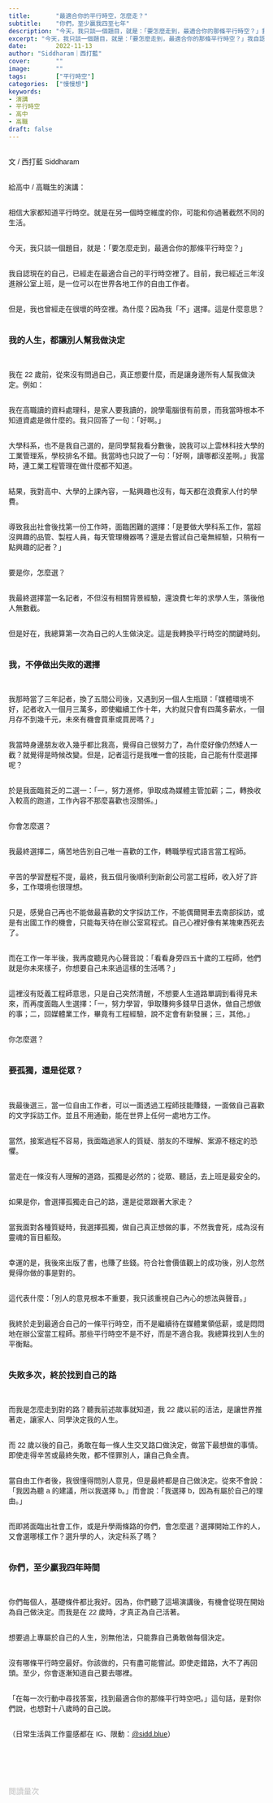 ```yaml
---
title:       "最適合你的平行時空，怎麼走？"
subtitle:    "你們，至少贏我四至七年"
description: "今天，我只談一個題目，就是：「要怎麼走到，最適合你的那條平行時空？」我自認現在的自己，已經在最適合自己的平行時空裡了。目前，我已經三年沒進辦公室上班，是一位可以在世界各地工作的自由工作者。..."
excerpt: "今天，我只談一個題目，就是：「要怎麼走到，最適合你的那條平行時空？」我自認現在的自己，已經在最適合自己的平行時空裡了。目前，我已經三年沒進辦公室上班，是一位可以在世界各地工作的自由工作者。..."
date:        2022-11-13
author: "Siddharam｜西打藍"
cover:       ""
image:       ""
tags:        ["平行時空"]
categories:  ["慢慢想"]
keywords:
- 演講
- 平行時空
- 高中
- 高職
draft: false
---
```


<article style="font-family: 'Noto Sans TC', '微軟正黑體', sans-serif; font-weight: 300;">

<br>文 / 西打藍 Siddharam<br><br>

給高中 / 高職生的演講：<br><br>

相信大家都知道平行時空。就是在另一個時空維度的你，可能和你過著截然不同的生活。<br><br>

今天，我只談一個題目，就是：「要怎麼走到，最適合你的那條平行時空？」<br><br>

我自認現在的自己，已經走在最適合自己的平行時空裡了。目前，我已經近三年沒進辦公室上班，是一位可以在世界各地工作的自由工作者。<br><br>

但是，我也曾經走在很壞的時空裡。為什麼？因為我「不」選擇。這是什麼意思？<br><br>

<h3 class="article-h1-color">我的人生，都讓別人幫我做決定</h3><br>

我在 22 歲前，從來沒有問過自己，真正想要什麼，而是讓身邊所有人幫我做決定。例如：<br><br>

我在高職讀的資料處理科，是家人要我讀的，說學電腦很有前景，而我當時根本不知道資處是做什麼的。我只回答了一句：「好啊。」<br><br>

大學科系，也不是我自己選的，是同學幫我看分數後，說我可以上雲林科技大學的工業管理系，學校排名不錯。我當時也只說了一句：「好啊，讀哪都沒差啊。」我當時，連工業工程管理在做什麼都不知道。<br><br>

結果，我對高中、大學的上課內容，一點興趣也沒有，每天都在浪費家人付的學費。<br><br>

導致我出社會後找第一份工作時，面臨困難的選擇：「是要做大學科系工作，當超沒興趣的品管、製程人員，每天管理機器嗎？還是去嘗試自己毫無經驗，只稍有一點興趣的記者？」<br><br>

要是你，怎麼選？<br><br>

我最終選擇當一名記者，不但沒有相關背景經驗，還浪費七年的求學人生，落後他人無數截。<br><br>

但是好在，我總算第一次為自己的人生做決定。這是我轉換平行時空的關鍵時刻。<br><br>

<h3 class="article-h1-color">我，不停做出失敗的選擇</h3><br>

我那時當了三年記者，換了五間公司後，又遇到另一個人生瓶頸：「媒體環境不好，記者收入一個月三萬多，即使繼續工作十年，大約就只會有四萬多薪水，一個月存不到幾千元，未來有機會買車或買房嗎？」<br><br>

我當時身邊朋友收入幾乎都比我高，覺得自己很努力了，為什麼好像仍然矮人一截？就覺得是時候改變。但是，記者這行是我唯一會的技能，自己能有什麼選擇呢？<br><br>

於是我面臨貧乏的二選一：「一，努力進修，爭取成為媒體主管加薪；二，轉換收入較高的跑道，工作內容不那麼喜歡也沒關係。」<br><br>

你會怎麼選？<br><br>

我最終選擇二，痛苦地告別自己唯一喜歡的工作，轉職學程式語言當工程師。<br><br>

辛苦的學習歷程不提，最終，我五個月後順利到新創公司當工程師，收入好了許多，工作環境也很理想。<br><br>

只是，感覺自己再也不能做最喜歡的文字採訪工作，不能偶爾開車去南部採訪，或是有出國工作的機會，只能每天待在辦公室寫程式。自己心裡好像有某塊東西死去了。<br><br>

而在工作一年半後，我再度聽見內心聲音說：「看看身旁四五十歲的工程師，他們就是你未來樣子，你想要自己未來過這樣的生活嗎？」<br><br>

這裡沒有貶義工程師意思，只是自己突然清醒，不想要人生道路單調到看得見未來，而再度面臨人生選擇：「一，努力學習，爭取賺夠多錢早日退休，做自己想做的事；二，回媒體業工作，畢竟有工程經驗，說不定會有新發展；三，其他。」<br><br>

你怎麼選？<br><br>

<h3 class="article-h1-color">要孤獨，還是從眾？</h3><br>

我最後選三，當一位自由工作者，可以一面透過工程師技能賺錢，一面做自己喜歡的文字採訪工作。並且不用通勤，能在世界上任何一處地方工作。<br><br>

當然，接案過程不容易，我面臨過家人的質疑、朋友的不理解、案源不穩定的恐懼。<br><br>

當走在一條沒有人理解的道路，孤獨是必然的；從眾、聽話，去上班是最安全的。<br><br>

如果是你，會選擇孤獨走自己的路，還是從眾跟著大家走？<br><br>

當我面對各種質疑時，我選擇孤獨，做自己真正想做的事，不然我會死，成為沒有靈魂的盲目軀殼。<br><br>

幸運的是，我後來出版了書，也賺了些錢。符合社會價值觀上的成功後，別人忽然覺得你做的事是對的。<br><br>

這代表什麼：「別人的意見根本不重要，我只該重視自己內心的想法與聲音。」<br><br>

我終於走到最適合自己的一條平行時空，而不是繼續待在媒體業領低薪，或是悶悶地在辦公室當工程師。那些平行時空不是不好，而是不適合我。我總算找到人生的平衡點。<br><br>


<h3 class="article-h1-color">失敗多次，終於找到自己的路</h3><br>

而我是怎麼走到對的路？聽我前述故事就知道，我 22 歲以前的活法，是讓世界推著走，讓家人、同學決定我的人生。<br><br>

而 22 歲以後的自己，勇敢在每一條人生交叉路口做決定，做當下最想做的事情。即使走得辛苦或最終失敗，都不怪罪別人，讓自己負全責。<br><br>

當自由工作者後，我很懂得問別人意見，但是最終都是自己做決定。從來不會說：「我因為聽 a 的建議，所以我選擇 b。」而會說：「我選擇 b，因為有屬於自己的理由。」<br><br>

而即將面臨出社會工作，或是升學兩條路的你們，會怎麼選？選擇開始工作的人，又會選哪樣工作？選升學的人，決定科系了嗎？<br><br>

<h3 class="article-h1-color">你們，至少贏我四年時間</h3><br>

你們每個人，基礎條件都比我好。因為，你們聽了這場演講後，有機會從現在開始為自己做決定。而我是在 22 歲時，才真正為自己活著。<br><br>

想要過上專屬於自己的人生，別無他法，只能靠自己勇敢做每個決定。<br><br>

沒有哪條平行時空最好。你該做的，只有盡可能嘗試。即使走錯路，大不了再回頭。至少，你會逐漸知道自己要去哪裡。<br><br>

「在每一次行動中尋找答案，找到最適合你的那條平行時空吧。」這句話，是對你們說，也想對十八歲時的自己說。<br><br>

（日常生活與工作靈感都在 IG、限動：<a href="https://www.instagram.com/sidd.blue/" target="_blank">@sidd.blue</a>）<br><br>




<!-- 在最壞的那條平行時空裡，你可能已經死了，或者被通緝，也可能負債千百萬。<br><br>

而最好的那一條是什麼模樣？這要問你自己了。<br><br>

但是，即使在最好的那條平行時空裡，仍然有意外。<br><br>

中共打來

你以外的人或事，都是不可控的。<br><br>

如果你從來不自己做決定，那麼你在世界上，就只是一個人類，不是一個獨立的人。<br><br>

你說，怎麼可能？每個人都有存在的意義吧？<br><br>

想問，有人認為人生是有意義的嗎？<br><br>

不，我們的人生一點意義都沒有。如果你反對，我想問你：「一出生就夭折的嬰兒，他的人生意義是什麼？」<br><br>

再問：「我失智五六年的奶奶，連兒子的名字都念不出來，奶奶的人生還有意義嗎？」<br><br>

所有人，你，我，可能是幾個禮拜，也可能是幾年，都會死。我們每天都在倒數自己的死期。<br><br>

我一直在思考，難道我們就只能等死嗎？直到我換一個角度，才發現人生沒意義，是有很大的好處，就是不用被別人、社會賦予意義，我可以自己賦予。<br><br>

我的意義，是把世界當成遊樂園，做自己當前想做的每一件事。讓我變得失智、臨死前，我可以不帶遺憾地離開。<br><br> -->




<!-- 人生策略是什麼？做你當下真正想做的事，而不是被世界推著走。<br><br>



最好的，並不一定是最適合的。

你，相信平行時空嗎？<br><br>

出社會三年後，


你的眼界，決定你的平行時空。<br><br> -->




<!-- <h3 class="article-h1-color"></h3><br> -->


<br><br><br>

</article>

<div style="color: #bfbfbf; font-size: 15px;" id="busuanzi_container_page_pv">
  閱讀量<span id="busuanzi_value_page_pv"></span>次
</div>

<script src="../../js/post.js"></script>




